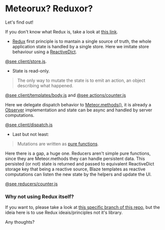 # Meteorux? Reduxor?
Let's find out!

If you don't know what Redux is, take a look at [this link](http://rackt.github.io/redux/).

* [Redux](http://rackt.github.io/redux/) first principle is to mantain a single source of truth, the whole application state is handled by a single store.
Here we imitate store behaviour using a [ReactiveDict](https://atmospherejs.com/meteor/reactive-dict).

[@see client/store.js](client/store.js).

* State is read-only.

> The only way to mutate the state is to emit an action, an object describing what happened.

[@see client/templates/body.js](client/templates/body.js) and [@see actions/counter.js](actions/counter.js)

Here we delegate dispatch behavior to [Meteor.methods()](http://docs.meteor.com/#/full/meteor_methods), it is already a [Observer](https://en.wikipedia.org/wiki/Observer_pattern) implementation and state can be async and handled by server computations.

[@see client/dispatch.js](client/dispatch.js)

* Last but not least: 

> Mutations are written as [pure functions](https://en.wikipedia.org/wiki/Pure_function).

Here there is a gap, a huge one. Reducers aren't simple pure functions, since they are Meteor.methods they can handle persistent data. This persisted (or not) state is returned and passed to equivalent ReactiveDict storage key that being a reactive source, Blaze templates as reactive computations can listen the new state by the helpers and update the UI.

[@see reducers/counter.js](reducers/counter.js)

### Why not using Redux itself?
If you want to, please take a look at [this specific branch of this repo](https://github.com/AdamBrodzinski/meteor-flux-leaderboard/tree/redux), but the ideia here is to use Redux ideais/principles not it's library.

Any thoughts?
